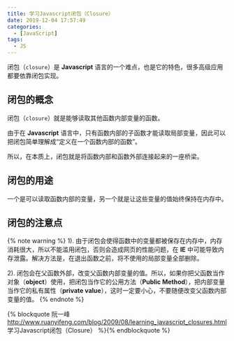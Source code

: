 ```yaml
---
title: 学习Javascript闭包（Closure）
date: 2019-12-04 17:57:49
categories:
  - [JavaScript]
tags:
  - JS
---
```


闭包（`closure`）是 **Javascript** 语言的一个难点，也是它的特色，很多高级应用都要依靠闭包实现。

<!--more-->

## 闭包的概念

闭包（`closure`）就是能够读取其他函数内部变量的函数。

由于在 **Javascript** 语言中，只有函数内部的子函数才能读取局部变量，因此可以把闭包简单理解成“定义在一个函数内部的函数”。

所以，在本质上，闭包就是将函数内部和函数外部连接起来的一座桥梁。

## 闭包的用途

一个是可以读取函数内部的变量，另一个就是让这些变量的值始终保持在内存中。

## 闭包的注意点

{% note warning %}
1). 由于闭包会使得函数中的变量都被保存在内存中，内存消耗很大，所以不能滥用闭包，否则会造成网页的性能问题，在 **IE** 中可能导致内存泄露。解决方法是，在退出函数之前，将不使用的局部变量全部删除。

2). 闭包会在父函数外部，改变父函数内部变量的值。所以，如果你把父函数当作对象（**object**）使用，把闭包当作它的公用方法（**Public Method**），把内部变量当作它的私有属性（**private value**），这时一定要小心，不要随便改变父函数内部变量的值。
{% endnote %}

{% blockquote
阮一峰
http://www.ruanyifeng.com/blog/2009/08/learning_javascript_closures.html
学习Javascript闭包（Closure）
%}{% endblockquote %}
